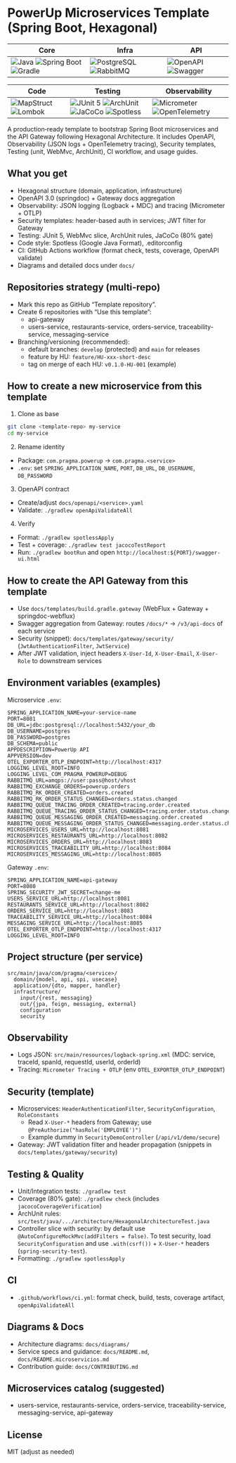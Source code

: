# PowerUp Microservices Template (Spring Boot, Hexagonal)

| Core                                                                                                                                                                                                                                                                        | Infra                                                                                                                                                                                            | API                                                                                                                                                                                                    |
| --------------------------------------------------------------------------------------------------------------------------------------------------------------------------------------------------------------------------------------------------------------------------- | ------------------------------------------------------------------------------------------------------------------------------------------------------------------------------------------------ | ------------------------------------------------------------------------------------------------------------------------------------------------------------------------------------------------------ |
| ![Java](https://img.shields.io/badge/Java-17-007396?logo=java&logoColor=white) ![Spring Boot](https://img.shields.io/badge/Spring%20Boot-3.x-6DB33F?logo=spring-boot&logoColor=white) ![Gradle](https://img.shields.io/badge/Gradle-8.x-02303A?logo=gradle&logoColor=white) | ![PostgreSQL](https://img.shields.io/badge/PostgreSQL-15+-4169E1?logo=postgresql&logoColor=white) ![RabbitMQ](https://img.shields.io/badge/RabbitMQ-Broker-FF6600?logo=rabbitmq&logoColor=white) | ![OpenAPI](https://img.shields.io/badge/OpenAPI-3.0-6BA539?logo=openapiinitiative&logoColor=white) ![Swagger](https://img.shields.io/badge/Swagger%20UI-springdoc-85EA2D?logo=swagger&logoColor=black) |

| Code                                                                                                                         | Testing                                                                                                                                                                                                                                                                       | Observability                                                                                                                                                                     |
| ---------------------------------------------------------------------------------------------------------------------------- | ----------------------------------------------------------------------------------------------------------------------------------------------------------------------------------------------------------------------------------------------------------------------------- | --------------------------------------------------------------------------------------------------------------------------------------------------------------------------------- |
| ![MapStruct](https://img.shields.io/badge/MapStruct-1.x-02569B) ![Lombok](https://img.shields.io/badge/Lombok-1.18.x-CA0C00) | ![JUnit 5](https://img.shields.io/badge/JUnit-5-25A162?logo=junit5&logoColor=white) ![ArchUnit](https://img.shields.io/badge/ArchUnit-1.x-1F6FEB) ![JaCoCo](https://img.shields.io/badge/JaCoCo-80%25-DC143C) ![Spotless](https://img.shields.io/badge/Spotless-style-0ABF53) | ![Micrometer](https://img.shields.io/badge/Micrometer-Tracing-0075A8) ![OpenTelemetry](https://img.shields.io/badge/OpenTelemetry-OTLP-FF6F00?logo=opentelemetry&logoColor=white) |

A production‑ready template to bootstrap Spring Boot microservices and the API Gateway following Hexagonal Architecture. It includes OpenAPI, Observability (JSON logs + OpenTelemetry tracing), Security templates, Testing (unit, WebMvc, ArchUnit), CI workflow, and usage guides.

## What you get

-   Hexagonal structure (domain, application, infrastructure)
-   OpenAPI 3.0 (springdoc) + Gateway docs aggregation
-   Observability: JSON logging (Logback + MDC) and tracing (Micrometer + OTLP)
-   Security templates: header-based auth in services; JWT filter for Gateway
-   Testing: JUnit 5, WebMvc slice, ArchUnit rules, JaCoCo (80% gate)
-   Code style: Spotless (Google Java Format), .editorconfig
-   CI: GitHub Actions workflow (format check, tests, coverage, OpenAPI validate)
-   Diagrams and detailed docs under `docs/`

## Repositories strategy (multi‑repo)

-   Mark this repo as GitHub “Template repository”.
-   Create 6 repositories with “Use this template”:
    -   api-gateway
    -   users-service, restaurants-service, orders-service, traceability-service, messaging-service
-   Branching/versioning (recommended):
    -   default branches: `develop` (protected) and `main` for releases
    -   feature by HU: `feature/HU-xxx-short-desc`
    -   tag on merge of each HU: `v0.1.0-HU-001` (example)

## How to create a new microservice from this template

1. Clone as base

```bash
git clone <template-repo> my-service
cd my-service
```

2. Rename identity

-   Package: `com.pragma.powerup` → `com.pragma.<service>`
-   `.env`: set `SPRING_APPLICATION_NAME`, `PORT`, `DB_URL`, `DB_USERNAME`, `DB_PASSWORD`

3. OpenAPI contract

-   Create/adjust `docs/openapi/<service>.yaml`
-   Validate: `./gradlew openApiValidateAll`

4. Verify

-   Format: `./gradlew spotlessApply`
-   Test + coverage: `./gradlew test jacocoTestReport`
-   Run: `./gradlew bootRun` and open `http://localhost:${PORT}/swagger-ui.html`

## How to create the API Gateway from this template

-   Use `docs/templates/build.gradle.gateway` (WebFlux + Gateway + springdoc-webflux)
-   Swagger aggregation from Gateway: routes `/docs/*` → `/v3/api-docs` of each service
-   Security (snippet): `docs/templates/gateway/security/` (`JwtAuthenticationFilter`, `JwtService`)
-   After JWT validation, inject headers `X-User-Id`, `X-User-Email`, `X-User-Role` to downstream services

## Environment variables (examples)

Microservice `.env`:

```dotenv
SPRING_APPLICATION_NAME=your-service-name
PORT=8081
DB_URL=jdbc:postgresql://localhost:5432/your_db
DB_USERNAME=postgres
DB_PASSWORD=postgres
DB_SCHEMA=public
APPDESCRIPTION=PowerUp API
APPVERSION=dev
OTEL_EXPORTER_OTLP_ENDPOINT=http://localhost:4317
LOGGING_LEVEL_ROOT=INFO
LOGGING_LEVEL_COM_PRAGMA_POWERUP=DEBUG
RABBITMQ_URL=amqps://user:pass@host/vhost
RABBITMQ_EXCHANGE_ORDERS=powerup.orders
RABBITMQ_RK_ORDER_CREATED=orders.created
RABBITMQ_RK_ORDER_STATUS_CHANGED=orders.status.changed
RABBITMQ_QUEUE_TRACING_ORDER_CREATED=tracing.order.created
RABBITMQ_QUEUE_TRACING_ORDER_STATUS_CHANGED=tracing.order.status.changed
RABBITMQ_QUEUE_MESSAGING_ORDER_CREATED=messaging.order.created
RABBITMQ_QUEUE_MESSAGING_ORDER_STATUS_CHANGED=messaging.order.status.changed
MICROSERVICES_USERS_URL=http://localhost:8081
MICROSERVICES_RESTAURANTS_URL=http://localhost:8082
MICROSERVICES_ORDERS_URL=http://localhost:8083
MICROSERVICES_TRACEABILITY_URL=http://localhost:8084
MICROSERVICES_MESSAGING_URL=http://localhost:8085
```

Gateway `.env`:

```dotenv
SPRING_APPLICATION_NAME=api-gateway
PORT=8080
SPRING_SECURITY_JWT_SECRET=change-me
USERS_SERVICE_URL=http://localhost:8081
RESTAURANTS_SERVICE_URL=http://localhost:8082
ORDERS_SERVICE_URL=http://localhost:8083
TRACEABILITY_SERVICE_URL=http://localhost:8084
MESSAGING_SERVICE_URL=http://localhost:8085
OTEL_EXPORTER_OTLP_ENDPOINT=http://localhost:4317
LOGGING_LEVEL_ROOT=INFO
```

## Project structure (per service)

```
src/main/java/com/pragma/<service>/
  domain/{model, api, spi, usecase}
  application/{dto, mapper, handler}
  infrastructure/
    input/{rest, messaging}
    out/{jpa, feign, messaging, external}
    configuration
    security
```

## Observability

-   Logs JSON: `src/main/resources/logback-spring.xml` (MDC: service, traceId, spanId, requestId, userId, orderId)
-   Tracing: `Micrometer Tracing + OTLP` (env `OTEL_EXPORTER_OTLP_ENDPOINT`)

## Security (template)

-   Microservices: `HeaderAuthenticationFilter`, `SecurityConfiguration`, `RoleConstants`
    -   Read `X-User-*` headers from Gateway; use `@PreAuthorize("hasRole('EMPLOYEE')")`
    -   Example dummy in `SecurityDemoController` (`/api/v1/demo/secure`)
-   Gateway: JWT validation filter and header propagation (snippets in `docs/templates/gateway/security`)

## Testing & Quality

-   Unit/Integration tests: `./gradlew test`
-   Coverage (80% gate): `./gradlew check` (includes `jacocoCoverageVerification`)
-   ArchUnit rules: `src/test/java/.../architecture/HexagonalArchitectureTest.java`
-   Controller slice with security: by default use `@AutoConfigureMockMvc(addFilters = false)`. To test security, load `SecurityConfiguration` and use `.with(csrf())` + `X-User-*` headers (`spring-security-test`).
-   Formatting: `./gradlew spotlessApply`

## CI

-   `.github/workflows/ci.yml`: format check, build, tests, coverage artifact, `openApiValidateAll`

## Diagrams & Docs

-   Architecture diagrams: `docs/diagrams/`
-   Service specs and guidance: `docs/README.md`, `docs/README.microservicios.md`
-   Contribution guide: `docs/CONTRIBUTING.md`

## Microservices catalog (suggested)

-   users-service, restaurants-service, orders-service, traceability-service, messaging-service, api-gateway

## License

MIT (adjust as needed)
